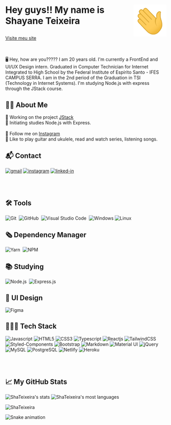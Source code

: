 <h1 align="left">
  <img align="right" src="https://raw.githubusercontent.com/ABSphreak/ABSphreak/master/gifs/Hi.gif" height="100px">
  <p> Hey guys!! My name is Shayane Teixeira</p>
</h1>
<a href="https://portfolio-react-oficial.vercel.app/">Visite meu site</a>

<br/>
<br/>
<br/>

<p align="left"> 
  🖥️ Hey, how are you?????
    I am 20 years old. I'm currently a FrontEnd and UI/UX Design intern.
    Graduated in Computer Technician for Internet Integrated to High School by the Federal Institute of Espírito Santo - IFES CAMPUS SERRA. I am in the 2nd period of the Graduation in TSI (Technology in Internet Systems). I'm studying Node.js with express through the JStack course.
</p>

## 👩🏻 About Me
  🔸 Working on the project [JStack](https://github.com/ShaTeixeira/JStack)
  <br />
  🔸 Initiating studies Node.js with Express.
  <br />  
  🔸 Follow me on [Instagram](https://www.instagram.com/byte__dev/)
  <br />
  🔸 Like to play guitar and ukulele, read and watch series, listening songs.
<br>

## 📬 Contact

[![gmail](https://img.shields.io/badge/Gmail-D14836?style=for-the-badge&logo=Gmail&logoColor=white)](mailto:mailto:shayaneteixeira@gmail.com)
[![instagram](https://img.shields.io/badge/Instagram-E4405F?style=for-the-badge&logo=instagram&logoColor=white)](https://www.instagram.com/shay_teixeir02/)
[![linked-in](https://img.shields.io/badge/Linkedin-0077B5?style=for-the-badge&logo=LinkedIn&logoColor=white)](https://www.linkedin.com/in/shayane-teixeira-cruz/)

<br>
<br>

## 🛠 Tools
![Git](https://img.shields.io/badge/-Git-E34F26?style=for-the-badge&logo=GIT&logoColor=white)&nbsp;
![GitHub](https://img.shields.io/badge/-GitHub-05122A?style=for-the-badge&logo=GITHUB&logoColor=github)&nbsp;
![Visual Studio Code](https://img.shields.io/badge/-Visual%20Studio%20Code-1572B6?style=for-the-badge&logo=Visual-Studio-Code&logoColor=vscode)&nbsp;
![Windows](https://img.shields.io/badge/Windows-017AD7?style=for-the-badge&logo=windows&logoColor=white)
![Linux](https://img.shields.io/badge/Linux-E34F26?style=for-the-badge&logo=linux&logoColor=white)

## 🗞️ Dependency Manager
![Yarn](https://img.shields.io/badge/-Yarn-017AD7?style=for-the-badge&logo=Yarn&logoColor=white)&nbsp;
![NPM](https://img.shields.io/badge/-NPM-E34F26?style=for-the-badge&logo=NPM&logoColor=white)&nbsp;

## 📚 Studying
![Node.js](https://img.shields.io/badge/Node.js-43853D?style=for-the-badge&logo=node.js&logoColor=white)&nbsp;
![Express.js](https://img.shields.io/badge/Express.js-404D59?style=for-the-badge&logo=express&logoColor=white)&nbsp;

## 🎨 UI Design

![Figma](https://img.shields.io/badge/-Figma-05122A?style=for-the-badge&logo=Figma&logoColor=Figma)&nbsp;

## 👩🏻‍💻 Tech Stack

![Javascript](https://img.shields.io/badge/JavaScript-F7DF1E?style=for-the-badge&logo=javascript&logoColor=black)
![HTML5](https://img.shields.io/badge/HTML5-E34F26?style=for-the-badge&logo=html5&logoColor=white)
![CSS3](https://img.shields.io/badge/CSS3-1572B6?style=for-the-badge&logo=css3&logoColor=white)
![Typescript](https://img.shields.io/badge/TypeScript-007ACC?style=for-the-badge&logo=typescript&logoColor=white)
![Reactjs](https://img.shields.io/badge/React-20232A?style=for-the-badge&logo=react&logoColor=61DAFB)
![TailwindCSS](https://img.shields.io/badge/Tailwind_CSS-38B2AC?style=for-the-badge&logo=tailwind-css&logoColor=white)
![Styled-Components](https://img.shields.io/badge/styled--components-FB7093?style=for-the-badge&logo=styled-components&logoColor=white)
![Bootstrap](https://img.shields.io/badge/Bootstrap-563D7C?style=for-the-badge&logo=bootstrap&logoColor=white)
![Markdown](https://img.shields.io/badge/Markdown-000000?style=for-the-badge&logo=markdown&logoColor=white)
![Material UI](https://img.shields.io/badge/Material--UI-0081CB?style=for-the-badge&logo=material-ui&logoColor=white)
![jQuery](https://img.shields.io/badge/jQuery-0769AD?style=for-the-badge&logo=jquery&logoColor=white)
![MySQL](https://img.shields.io/badge/MySQL-00000F?style=for-the-badge&logo=mysql&logoColor=white)
![PostgreSQL](https://img.shields.io/badge/PostgreSQL-316192?style=for-the-badge&logo=postgresql&logoColor=white)
![Netlify](https://img.shields.io/badge/Netlify-00C7B7?style=for-the-badge&logo=netlify&logoColor=white)
![Heroku](https://img.shields.io/badge/Heroku-430098?style=for-the-badge&logo=heroku&logoColor=white)


<!-- ![PHP](https://img.shields.io/badge/PHP-777BB4?style=for-the-badge&logo=php&logoColor=white)
![Java](https://img.shields.io/badge/Java-ED8B00?style=for-the-badge&logo=java&logoColor=white) -->
<br>
<br>

## 📈 My GitHub Stats

<img width="500em" src="https://github-readme-stats.vercel.app/api?username=ShaTeixeira&show_icons=true&theme=tokyonight" alt="ShaTeixeira's stats"/>
<img width="500em" src="https://github-readme-stats.vercel.app/api/top-langs/?username=ShaTeixeira&layout=compact&theme=tokyonight" alt="ShaTeixeira's most languages"/>
<p><img align="center" src="https://github-readme-streak-stats.herokuapp.com/?user=ShaTeixeira&theme=tokyonight" alt="ShaTeixeira" /></p>

![Snake animation](https://github.com/shateixeira/shateixeira/blob/output/github-contribution-grid-snake.svg)&nbsp;
